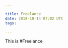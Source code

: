 ```yaml
---

title: Freelance
date: 2018-10-14 07:02 UTC
tags:

---
```



<div class="page-wrapper">
  This is #Freelance

</div>

